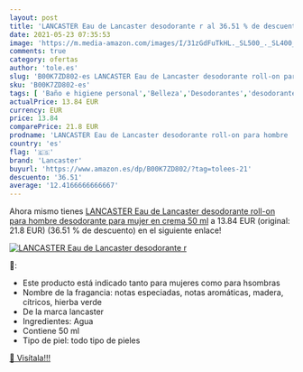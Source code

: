 ```yaml
---
layout: post
title: 'LANCASTER Eau de Lancaster desodorante r al 36.51 % de descuento'
date: 2021-05-23 07:35:53
image: 'https://m.media-amazon.com/images/I/31zGdFuTkHL._SL500_._SL400_.jpg'
comments: true
category: ofertas
author: 'tole.es'
slug: 'B00K7ZD802-es LANCASTER Eau de Lancaster desodorante roll-on para hombre...'
sku: 'B00K7ZD802-es'
tags: [ 'Baño e higiene personal','Belleza','Desodorantes','desodorante','lancaster', ]
actualPrice: 13.84 EUR
currency: EUR
price: 13.84
comparePrice: 21.8 EUR
prodname: 'LANCASTER Eau de Lancaster desodorante roll-on para hombre  desodorante para mujer en crema 50 ml'
country: 'es'
flag: '🇪🇸'
brand: 'Lancaster'
buyurl: 'https://www.amazon.es/dp/B00K7ZD802/?tag=tolees-21'
descuento: '36.51'
average: '12.4166666666667'
---
```


Ahora mismo tienes [LANCASTER Eau de Lancaster desodorante roll-on para hombre  desodorante para mujer en crema 50 ml](https://www.amazon.es/dp/B00K7ZD802/?tag=tolees-21) a 13.84 EUR (original: 21.8 EUR) (36.51 %  de descuento) en el siguiente enlace!

[![LANCASTER Eau de Lancaster desodorante r](https://m.media-amazon.com/images/I/31zGdFuTkHL._SL500_._SL400_.jpg)](https://www.amazon.es/dp/B00K7ZD802/?tag=tolees-21)

🔎:

- Este producto está indicado tanto para mujeres como para hsombras
- Nombre de la fragancia: notas especiadas, notas aromáticas, madera, cítricos, hierba verde
- De la marca lancaster
- Ingredientes: Agua
- Contiene 50 ml
- Tipo de piel: todo tipo de pieles

[🛒 Visítala!!!](https://www.amazon.es/dp/B00K7ZD802/?tag=tolees-21)
